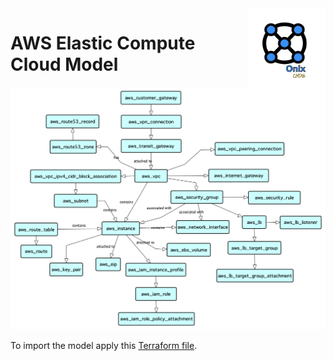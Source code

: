 <img src="../../pics/ox.png" width="125" height="125" align="right">

# AWS Elastic Compute Cloud Model

![Metamodel](aws_ec2.png "AWS EC2 meta model")

To import the model apply this [Terraform file](main.tf).
